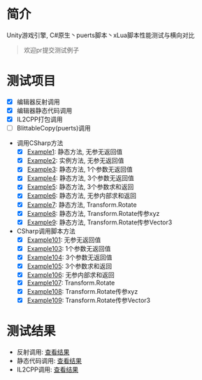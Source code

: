 # 简介
 Unity游戏引擎, C#原生丶puerts脚本丶xLua脚本性能测试与横向对比
 > 欢迎pr提交测试例子

# 测试项目
- [x] 编辑器反射调用
- [x] 编辑器静态代码调用
- [x] IL2CPP打包调用
- [ ] BlittableCopy(puerts)调用

* 调用CSharp方法
    - [x] [Example1](/Assets/CScripts/Examples/Example1.cs): 静态方法, 无参无返回值
    - [x] [Example2](/Assets/CScripts/Examples/Example2.cs): 实例方法, 无参无返回值
    - [x] [Example3](/Assets/CScripts/Examples/Example3.cs): 静态方法, 1个参数无返回值
    - [x] [Example4](/Assets/CScripts/Examples/Example4.cs): 静态方法, 3个参数无返回值
    - [x] [Example5](/Assets/CScripts/Examples/Example5.cs): 静态方法, 3个参数求和返回 
    - [x] [Example6](/Assets/CScripts/Examples/Example6.cs): 静态方法, 无参内部求和返回 
    - [x] [Example7](/Assets/CScripts/Examples/Example7.cs): 静态方法, Transform.Rotate
    - [x] [Example8](/Assets/CScripts/Examples/Example8.cs): 静态方法, Transform.Rotate传参xyz 
    - [x] [Example9](/Assets/CScripts/Examples/Example9.cs): 静态方法, Transform.Rotate传参Vector3 
    
* CSharp调用脚本方法
    - [x] [Example101](/Assets/CScripts/Examples/Example101.cs): 无参无返回值
    - [x] [Example103](/Assets/CScripts/Examples/Example103.cs): 1个参数无返回值
    - [x] [Example104](/Assets/CScripts/Examples/Example104.cs): 3个参数无返回值
    - [x] [Example105](/Assets/CScripts/Examples/Example105.cs): 3个参数求和返回 
    - [x] [Example106](/Assets/CScripts/Examples/Example106.cs): 无参内部求和返回 
    - [x] [Example107](/Assets/CScripts/Examples/Example107.cs): Transform.Rotate
    - [x] [Example108](/Assets/CScripts/Examples/Example108.cs): Transform.Rotate传参xyz 
    - [x] [Example109](/Assets/CScripts/Examples/Example109.cs): Transform.Rotate传参Vector3 

# 测试结果
 * 反射调用: [查看结果](/States/STATES_BY_REFLECTION.md)
 * 静态代码调用: [查看结果](./States/STATES_BY_STATIC_CODE.md)
 * IL2CPP调用: [查看结果](./States/STATES_BY_IL2CPP.md)
